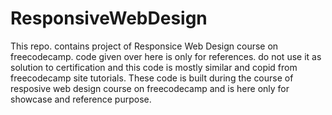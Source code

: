 # ResponsiveWebDesign
This repo. contains  project of Responsice Web Design course on freecodecamp.
code given over here is only for references. do not use it as solution to certification and this code is mostly similar and copid from freecodecamp site tutorials.
These code is built during the course of resposive web design course on freecodecamp and is here only for showcase and reference purpose.
